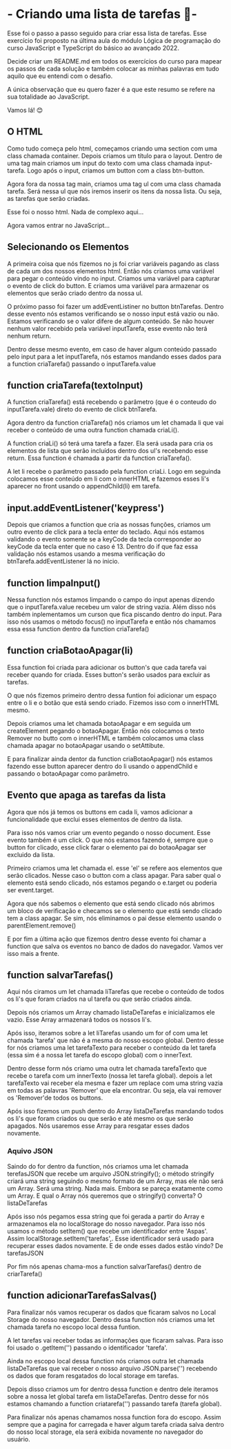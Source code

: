 
<h1>- Criando uma lista de tarefas 📄-</h1>

Esse foi o passo a passo seguido para criar essa lista de tarefas. Esse exercício foi proposto na última aula do módulo Lógica de programação do curso JavaScript e TypeScript do básico ao avançado 2022.

Decide criar um README.md em todos os exercícios do curso para mapear os passos de cada solução e também colocar as minhas palavras em tudo aquilo que eu entendi com o desafio.

A única observação que eu quero fazer é a que este resumo se refere na sua totalidade ao JavaScript.

Vamos lá! 😊

<h2>O HTML</h2>

Como tudo começa pelo html, começamos criando uma section com uma class chamada container. Depois criamos um título para o layout. Dentro de uma tag main criamos um input do texto com uma class chamada input-tarefa. Logo após o input, criamos um button com a class btn-button.

Agora fora da nossa tag main, criamos uma tag ul com uma class chamada tarefa. Será nessa ul que nós iremos inserir os itens da nossa lista. Ou seja, as tarefas que serão criadas.

Esse foi o nosso html. Nada de complexo aqui...

Agora vamos entrar no JavaScript...

<h2>Selecionando os Elementos</h2>

A primeira coisa que nós fizemos no js foi criar variáveis pagando as class de cada um dos nossos elementos html. Então nós criamos uma variável para pegar o conteúdo vindo no input. Criamos uma variável para capturar o evento de click do button. E criamos uma variável para armazenar os elementos que serão criado dentro da nossa ul.

O próximo passo foi fazer um addEventListiner no button btnTarefas. Dentro desse evento nós estamos verificando se o nosso input está vazio ou não. Estamos verificando se o valor difere de algum conteúdo. Se não houver nenhum valor recebido pela variável inputTarefa, esse evento não terá nenhum return.

Dentro desse mesmo evento, em caso de haver algum conteúdo passado pelo input para a let inputTarefa, nós estamos mandando esses dados para a function criaTarefa() passando o inputTarefa.value

<h2>function criaTarefa(textoInput)</h2>

A function criaTarefa() está recebendo o parâmetro (que é o conteudo do inputTarefa.vale) direto do evento de click btnTarefa.

Agora dentro da function criaTarefa() nós criamos um let chamada li que vai receber o conteúdo de uma outra function chamada criaLi(). 

A function criaLi() só terá uma tarefa a fazer. Ela será usada para cria os elementos de lista que serão incluídos dentro dos ul's recebendo esse return. Essa function é chamada a partir da function criaTarefa(). 

A let li recebe o parâmetro passado pela function criaLi. Logo em seguinda colocamos esse conteúdo em li com o innerHTML e fazemos esses li's aparecer no front usando o appendChild(li) em tarefa.

<h2>input.addEventListener('keypress')</h2>

Depois que criamos a function que cria as nossas funções, criamos um outro evento de click para a tecla enter do teclado. Aqui nós estamos validando o evento somente se a keyCode da tecla corresponder ao keyCode da tecla enter que no caso é 13. Dentro do if que faz essa validação nós estamos usando a mesma verificação do btnTarefa.addEventListener lá no inicio.

<h2>function limpaInput()</h2>

Nessa function nós estamos limpando o campo do input apenas dizendo que o inputTarefa.value recebeu um valor de string vazia. Além disso nós também inplementamos um curson que fica piscando dentro do input. Para isso nós usamos o método focus() no inputTarefa e então nós chamamos essa essa function dentro da function criaTarefa()

<h2>function criaBotaoApagar(li)</h2>

Essa function foi criada para adicionar os button's que cada tarefa vai receber quando for criada. Esses button's serão usados para excluir as tarefas. 

O que nós fizemos primeiro dentro dessa funtion foi adicionar um espaço entre o li e o botão que está sendo criado. Fizemos isso com o innerHTML mesmo.

Depois criamos uma let chamada botaoApagar e em seguida um createElement pegando o botaoApagar. Então nós colocamos o texto Remover no butto com o innerHTML e também colocamos uma class chamada apagar no botaoApagar usando o setAttibute.

E para finalizar ainda dentor da function criaBotaoApagar() nós estamos fazendo esse button aparecer dentro do li usando o appendChild e passando o botaoApagar como parâmetro.

<h2>Evento que apaga as tarefas da lista</h2>

Agora que nós já temos os buttons em cada li, vamos adicionar a funcionalidade que exclui esses elementos de dentro da lista.

Para isso nós vamos criar um evento pegando o nosso document. Esse evento também é um click. O que nós estamos fazendo é, sempre que o button for clicado, esse click farar o elemento pai do botaoApagar ser excluido da lista.

Primeiro criamos uma let chamada el. esse 'el' se refere aos elementos que serão clicados. Nesse caso o button com a class apagar. Para saber qual o elemento está sendo clicado, nós estamos pegando o e.target ou poderia ser event.target. 

Agora que nós sabemos o elemento que está sendo clicado nós abrimos um bloco de verificação e checamos se o elemento que está sendo clicado tem a class apagar. Se sim, nós eliminamos o pai desse elemento usando o parentElement.remove()

E por fim a última ação que fizemos dentro desse evento foi chamar a function que salva os eventos no banco de dados do navegador. Vamos ver isso mais a frente.

<h2>function salvarTarefas()</h2>

Aqui nós ciramos um let chamada liTarefas que recebe o conteúdo de todos os li's que foram criados na ul tarefa ou que serão criados ainda.

Depois nós criamos um Array chamado listaDeTarefas e inicializamos ele vazio. Esse Array armazenará todos os nossos li's.

Após isso, iteramos sobre a let liTarefas usando um for of com uma let chamada 'tarefa' que não é a mesma do nosso escopo global. Dentro desse for nós criamos uma let tarefaTexto para receber o conteúdo da let tarefa (essa sim é a nossa let tarefa do escopo global) com o innerText.

Dentro desse form nós criamo uma outra let chamada tarefaTexto que recebe o tarefa com um innerTexto (nossa let tarefa global). depois a let tarefaTexto vai receber ela mesma e fazer um replace com uma string vazia em todas as palavras 'Remover' que ela encontrar. Ou seja, ela vai remover os 'Remover'de todos os buttons.

Após isso fizemos um push dentro do Array listaDeTarefas mandando todos os li's que foram criados ou que serão e até mesmo os que serão apagados. Nós usaremos esse Array para resgatar esses dados novamente.

<h3>Aquivo JSON</h3>

Saindo do for dentro da function, nós criamos uma let chamada terefasJSON que recebe um arquivo JSON.stringify(); o método stringify criará uma string seguindo o mesmo formato de um Array, mas ele não será um Array. Será uma string. Nada mais. Embora se pareça exatamente como um Array. E qual o Array nós queremos que o stringify() converta? O listaDeTarefas

Após isso nós pegamos essa string que foi gerada a partir do Array e armazenamos ela no localStorage do nosso navegador. Para isso nós usamos o método setItem() que recebe um identificador entre 'Aspas'. Assim localStorage.setItem('tarefas',. Esse identificador será usado para recuperar esses dados novamente. E de onde esses dados estão vindo? De tarefasJSON

Por fim nós apenas chama-mos a function salvarTarefas() dentro de criarTarefa()

<h2>function adicionarTarefasSalvas()</h2>

Para finalizar nós vamos recuperar os dados que ficaram salvos no Local Storage do nosso navegador. Dentro dessa function nós criamos uma let chamada tarefa no escopo local dessa funtion.

A let tarefas vai receber todas as informações que ficaram salvas. Para isso foi usado o .getItem('') passando o identificador 'tarefa'.

Ainda no escopo local dessa function nós criamos outra let chamada listaDeTarefas que vai receber o nosso arquivo JSON.parse('') recebendo os dados que foram resgatados do local storage em tarefas.

Depois disso criamos um for dentro dessa function e dentro dele iteramos sobre a nossa let global tarefa em listaDeTarefas. Dentro desse for nós estamos chamando a function criatarefa('') passando tarefa (tarefa global).

Para finalizar nós apenas chamamos nossa function fora do escopo. Assim sempre que a pagina for carregada e haver algum tarefa criada salva dentro do nosso local storage, ela será exibida novamente no navegador do usuário.
